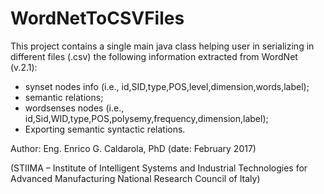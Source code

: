 # WordNetToCSVFiles

This project contains a single main java class helping user in serializing in different files (.csv) the following information extracted from WordNet (v.2.1):
- synset nodes info (i.e., id,SID,type,POS,level,dimension,words,label);
- semantic relations;
- wordsenses nodes (i.e., id,Sid,WID,type,POS,polysemy,frequency,dimension,label);
- Exporting semantic syntactic relations.

Author: Eng. Enrico G. Caldarola, PhD (date: February 2017)

(STIIMA – Institute of Intelligent Systems and Industrial Technologies 
for Advanced Manufacturing  National Research Council of Italy)









